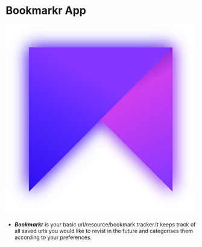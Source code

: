 # Bookmarkr App

![bookmarkr Logo](src/assets/images/icon.png)

- **_Bookmarkr_** is your basic url/resource/bookmark tracker.It keeps track of all saved urls you would like to revist in the future and categorises them according to your preferences.
